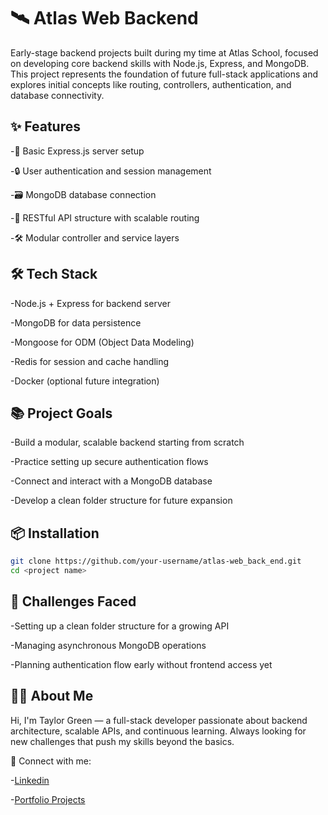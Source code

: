 # 🛰️ Atlas Web Backend

Early-stage backend projects built during my time at Atlas School, focused on developing core backend skills with Node.js, Express, and MongoDB.
This project represents the foundation of future full-stack applications and explores initial concepts like routing, controllers, authentication, and database connectivity.


## ✨ Features

-🚀 Basic Express.js server setup

-🔒 User authentication and session management

-🗃️ MongoDB database connection

-🔄 RESTful API structure with scalable routing

-🛠️ Modular controller and service layers


## 🛠 Tech Stack

-Node.js + Express for backend server

-MongoDB for data persistence

-Mongoose for ODM (Object Data Modeling)

-Redis for session and cache handling

-Docker (optional future integration)


## 📚 Project Goals

-Build a modular, scalable backend starting from scratch

-Practice setting up secure authentication flows

-Connect and interact with a MongoDB database

-Develop a clean folder structure for future expansion


## 📦 Installation

```bash
git clone https://github.com/your-username/atlas-web_back_end.git
cd <project name>
```


## 🧠 Challenges Faced

-Setting up a clean folder structure for a growing API

-Managing asynchronous MongoDB operations

-Planning authentication flow early without frontend access yet


## 🧑‍💻 About Me

Hi, I'm Taylor Green — a full-stack developer passionate about backend architecture, scalable APIs, and continuous learning.
Always looking for new challenges that push my skills beyond the basics.

📎 Connect with me:

-[Linkedin](https://www.linkedin.com/in/greentaylor27/)

-[Portfolio Projects](https://github.com/Greentaylor27?tab=repositories)
